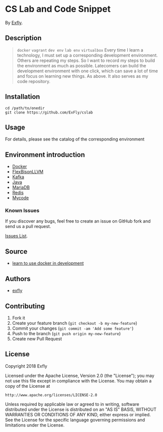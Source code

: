 <!-- https://github.com/stephzilla/readme/blob/master/README.md -->
# CS Lab and Code Snippet
<!-- If you'd like to use a logo instead uncomment this code and remove the text above this line

  ![Logo](URL to logo img file goes here)

-->

By [Exfly](https://exfly.github.io/about/).

## Description
> `docker` `vagrant` `dev env` `lab env` `virtualbox`
Every time I learn a technology, I must set up a corresponding development environment. Others are repeating my steps. So I want to record my steps to build the environment as much as possible. Latecomers can build the development environment with one click, which can save a lot of time and focus on learning new things. As above. It also serves as my code repository.

## Installation

```shell
cd /path/to/onedir
git clone https://github.com/ExFly/cslab
```

## Usage

For details, please see the catalog of the corresponding environment

## Environment introduction
* [Docker](/ExFly/cslab/blob/master/Docker)
* [FlexBisonLLVM](/ExFly/cslab/blob/master/FlexBisonLLVM)
* [Kafka](/ExFly/cslab/blob/master/Kafka)
* [Java](/ExFly/cslab/blob/master/set_path.sh)
* [MariaDB](/ExFly/cslab/blob/master/MariaDB)
* [Redis](/ExFly/cslab/blob/master/Redis)
* [Mycode](/ExFly/cslab/blob/master/Code)

### Known Issues

If you discover any bugs, feel free to create an issue on GitHub fork and
send us a pull request.

[Issues List](https://github.com/ExFly/cslab/blob/master/issues).

## Source
* [learn to use docker in development](https://github.com/coderjourney/03-learn-to-use-docker-in-development)


## Authors

* [exfly](https://github.com/ExFly)

## Contributing

1. Fork it
2. Create your feature branch (`git checkout -b my-new-feature`)
3. Commit your changes (`git commit -am 'Add some feature'`)
4. Push to the branch (`git push origin my-new-feature`)
5. Create new Pull Request


## License

Copyright 2018 Exfly

Licensed under the Apache License, Version 2.0 (the "License");
you may not use this file except in compliance with the License.
You may obtain a copy of the License at

    http://www.apache.org/licenses/LICENSE-2.0

Unless required by applicable law or agreed to in writing, software
distributed under the License is distributed on an "AS IS" BASIS,
WITHOUT WARRANTIES OR CONDITIONS OF ANY KIND, either express or implied.
See the License for the specific language governing permissions and
limitations under the License.
